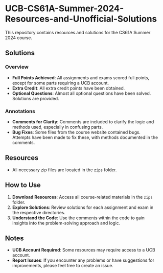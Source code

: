 # UCB-CS61A-Summer-2024-Resources-and-Unofficial-Solutions

This repository contains resources and solutions for the CS61A Summer 2024 course.

## Solutions

### Overview

- **Full Points Achieved**: All assignments and exams scored full points, except for some parts requiring a UCB account.
- **Extra Credit**: All extra credit points have been obtained.
- **Optional Questions**: Almost all optional questions have been solved. Solutions are provided.

### Annotations

- **Comments for Clarity**: Comments are included to clarify the logic and methods used, especially in confusing parts.
- **Bug Fixes**: Some files from the course website contained bugs. Attempts have been made to fix these, with methods documented in the comments.

## Resources

- All necessary zip files are located in the `zips` folder.

## How to Use

1. **Download Resources**: Access all course-related materials in the `zips` folder.
2. **Explore Solutions**: Review solutions for each assignment and exam in the respective directories.
3. **Understand the Code**: Use the comments within the code to gain insights into the problem-solving approach and logic.

## Notes

- **UCB Account Required**: Some resources may require access to a UCB account.
- **Report Issues**: If you encounter any problems or have suggestions for improvements, please feel free to create an issue.
